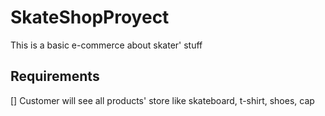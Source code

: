 # SkateShopProyect
This is a basic e-commerce about skater' stuff
## Requirements
  [] Customer will see all products' store like  skateboard, t-shirt, shoes, cap
